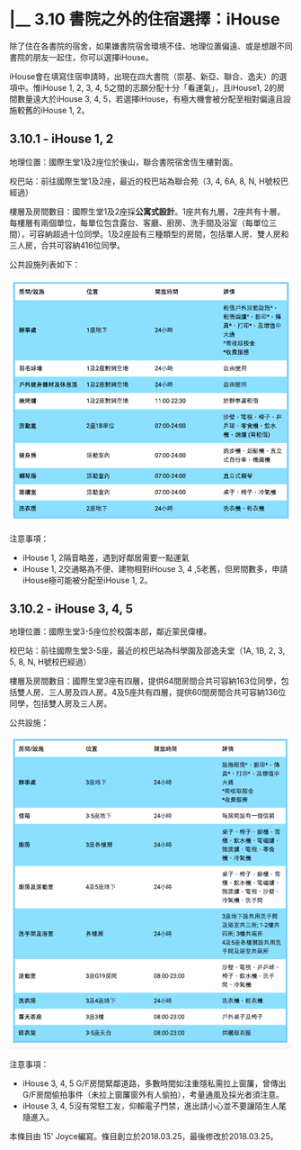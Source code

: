 # \|\_\_ 3.10 書院之外的住宿選擇：iHouse

除了住在各書院的宿舍，如果嫌書院宿舍環境不佳、地理位置偏遠、或是想跟不同書院的朋友一起住，你可以選擇iHouse。

iHouse會在填寫住宿申請時，出現在四大書院（崇基、新亞、聯合、逸夫）的選項中。惟iHouse 1, 2, 3, 4, 5之間的志願分配十分「看運氣」，且iHouse1, 2的房間數量遠大於iHouse 3, 4, 5，若選擇iHouse，有極大機會被分配至相對偏遠且設施較舊的iHouse 1, 2。

## 3.10.1 - iHouse 1, 2

地理位置：國際生堂1及2座位於後山，聯合書院宿舍恆生樓對面。

校巴站：前往國際生堂1及2座，最近的校巴站為聯合苑（3, 4, 6A, 8, N, H號校巴經過）

樓層及房間數目：國際生堂1及2座採**公寓式設計**。1座共有九層，2座共有十層。每樓層有兩個單位，每單位包含露台、客廳、廚房、洗手間及浴室（每單位三間），可容納超過十位同學。1及2座設有三種類型的房間，包括單人房、雙人房和三人房，合共可容納416位同學。

公共設施列表如下：

![](../.gitbook/assets/screen-shot-2018-03-25-at-3.20.50-am.png)

注意事項：

* iHouse 1, 2隔音略差，遇到好鄰居需要一點運氣
* iHouse 1, 2交通略為不便、建物相對iHouse 3, 4 ,5老舊，但房間數多，申請iHouse極可能被分配至iHouse 1, 2。

## 3.10.2 - iHouse 3, 4, 5

地理位置：國際生堂3-5座位於校園本部，鄰近蒙民偉樓。

校巴站：前往國際生堂3-5座，最近的校巴站為科學園及邵逸夫堂（1A, 1B, 2, 3, 5, 8, N, H號校巴經過）

樓層及房間數目：國際生堂3座有四層，提供64間房間合共可容納163位同學，包括雙人房、三人房及四人房。4及5座共有四層，提供60間房間合共可容納136位同學，包括雙人房及三人房。

公共設施：

![](../.gitbook/assets/screen-shot-2018-03-25-at-3.25.13-am.png)

注意事項：

* iHouse 3, 4, 5 G/F房間緊鄰道路，多數時間如注重隱私需拉上窗簾，曾傳出G/F房間偷拍事件（未拉上窗簾窗外有人偷拍），考量通風及採光者須注意。
* iHouse 3, 4, 5沒有常駐工友，仰賴電子門禁，進出請小心並不要讓陌生人尾隨進入。

本條目由 15' Joyce編寫。條目創立於2018.03.25，最後修改於2018.03.25。

